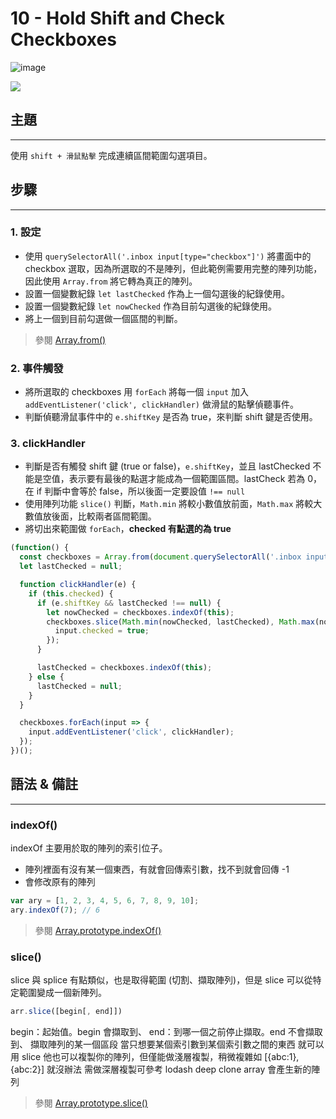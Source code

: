 # 10 - Hold Shift and Check Checkboxes

![image](https://img.shields.io/badge/JavaScript30-exercise-brightgreen.svg)

![](https://images2.imgbox.com/33/16/utjrAE6c_o.jpg)

## 主題

---

使用 `shift + 滑鼠點擊` 完成連續區間範圍勾選項目。

## 步驟

---

### 1. 設定

- 使用 `querySelectorAll('.inbox input[type="checkbox"]')` 將畫面中的 checkbox 選取，因為所選取的不是陣列，但此範例需要用完整的陣列功能，因此使用 `Array.from` 將它轉為真正的陣列。
- 設置一個變數紀錄 `let lastChecked` 作為上一個勾選後的紀錄使用。
- 設置一個變數紀錄 `let nowChecked` 作為目前勾選後的紀錄使用。
- 將上一個到目前勾選做一個區間的判斷。

> 參閱 [Array​.from()](https://developer.mozilla.org/zh-TW/docs/Web/JavaScript/Reference/Global_Objects/Array/from)

### 2. 事件觸發

- 將所選取的 checkboxes 用 `forEach` 將每一個 `input` 加入 `addEventListener('click', clickHandler)` 做滑鼠的點擊偵聽事件。
- 判斷偵聽滑鼠事件中的 `e.shiftKey` 是否為 true，來判斷 shift 鍵是否使用。

### 3. clickHandler

- 判斷是否有觸發 shift 鍵 (true or false)，`e.shiftKey`，並且 lastChecked 不能是空值，表示要有最後的點選才能成為一個範圍區間。lastCheck 若為 0，在 if 判斷中會等於 false，所以後面一定要設值 `!== null`
- 使用陣列功能 `slice()` 判斷，`Math.min` 將較小數值放前面，`Math.max` 將較大數值放後面，比較兩者區間範圍。
- 將切出來範圍做 `forEach`，**checked 有點選的為 true**

```js
(function() {
  const checkboxes = Array.from(document.querySelectorAll('.inbox input[type="checkbox"]'));
  let lastChecked = null;

  function clickHandler(e) {
    if (this.checked) {
      if (e.shiftKey && lastChecked !== null) {
        let nowChecked = checkboxes.indexOf(this);
        checkboxes.slice(Math.min(nowChecked, lastChecked), Math.max(nowChecked, lastChecked)).forEach(input => {
          input.checked = true;
        });
      }

      lastChecked = checkboxes.indexOf(this);
    } else {
      lastChecked = null;
    }
  }

  checkboxes.forEach(input => {
    input.addEventListener('click', clickHandler);
  });
})();
```

## 語法 & 備註

---

### indexOf()

indexOf 主要用於取的陣列的索引位子。

- 陣列裡面有沒有某一個東西，有就會回傳索引數，找不到就會回傳 -1
- 會修改原有的陣列

```js
var ary = [1, 2, 3, 4, 5, 6, 7, 8, 9, 10];
ary.indexOf(7); // 6
```

> 參閱 [Array.prototype.indexOf()](https://developer.mozilla.org/zh-TW/docs/Web/JavaScript/Reference/Global_Objects/Array/indexOf)

### slice()

slice 與 splice 有點類似，也是取得範圍 (切割、擷取陣列)，但是 slice 可以從特定範圍變成一個新陣列。

```js
arr.slice([begin[, end]])
```

begin：起始值。begin 會擷取到、
end：到哪一個之前停止擷取。end 不會擷取到、
擷取陣列的某一個區段
當只想要某個索引數到某個索引數之間的東西 就可以用 slice
他也可以複製你的陣列，但僅能做淺層複製，稍微複雜如 [{abc:1},{abc:2}] 就沒辦法
需做深層複製可參考 lodash deep clone array
會產生新的陣列

> 參閱 [Array​.prototype​.slice()](https://developer.mozilla.org/zh-TW/docs/Web/JavaScript/Reference/Global_Objects/Array/slice)
